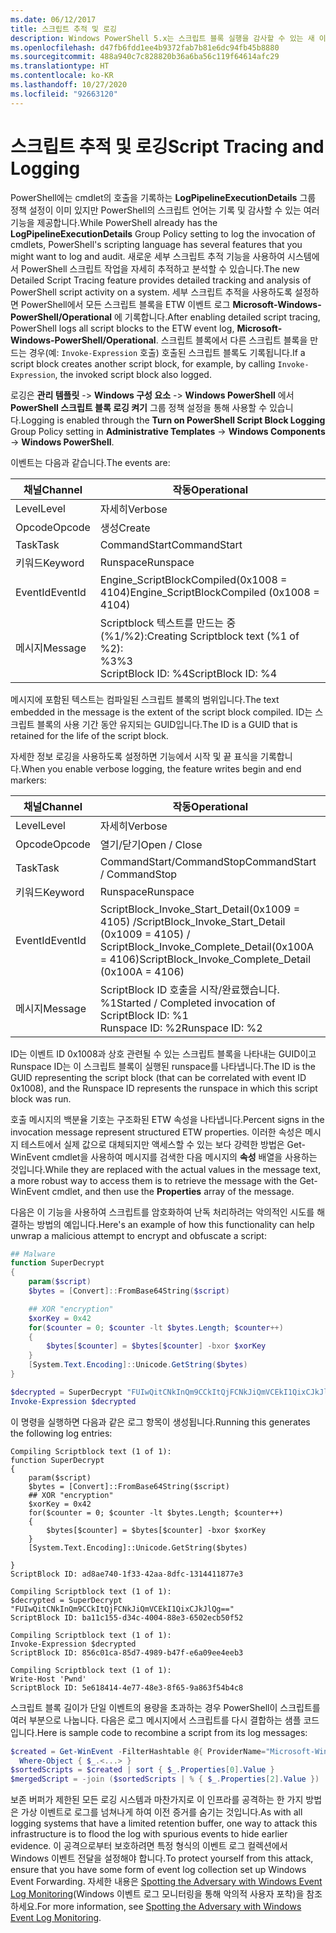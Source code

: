 ```yaml
---
ms.date: 06/12/2017
title: 스크립트 추적 및 로깅
description: Windows PowerShell 5.x는 스크립트 블록 실행을 감사할 수 있는 새 이벤트 로깅을 추가합니다.
ms.openlocfilehash: d47fb6fdd1ee4b9372fab7b81e6dc94fb45b8880
ms.sourcegitcommit: 488a940c7c828820b36a6ba56c119f64614afc29
ms.translationtype: HT
ms.contentlocale: ko-KR
ms.lasthandoff: 10/27/2020
ms.locfileid: "92663120"
---
```

# <a name="script-tracing-and-logging"></a><span data-ttu-id="c91c5-103">스크립트 추적 및 로깅</span><span class="sxs-lookup"><span data-stu-id="c91c5-103">Script Tracing and Logging</span></span>

<span data-ttu-id="c91c5-104">PowerShell에는 cmdlet의 호출을 기록하는 **LogPipelineExecutionDetails** 그룹 정책 설정이 이미 있지만 PowerShell의 스크립트 언어는 기록 및 감사할 수 있는 여러 기능을 제공합니다.</span><span class="sxs-lookup"><span data-stu-id="c91c5-104">While PowerShell already has the **LogPipelineExecutionDetails** Group Policy setting to log the invocation of cmdlets, PowerShell's scripting language has several features that you might want to log and audit.</span></span> <span data-ttu-id="c91c5-105">새로운 세부 스크립트 추적 기능을 사용하여 시스템에서 PowerShell 스크립트 작업을 자세히 추적하고 분석할 수 있습니다.</span><span class="sxs-lookup"><span data-stu-id="c91c5-105">The new Detailed Script Tracing feature provides detailed tracking and analysis of PowerShell script activity on a system.</span></span> <span data-ttu-id="c91c5-106">세부 스크립트 추적을 사용하도록 설정하면 PowerShell에서 모든 스크립트 블록을 ETW 이벤트 로그 **Microsoft-Windows-PowerShell/Operational** 에 기록합니다.</span><span class="sxs-lookup"><span data-stu-id="c91c5-106">After enabling detailed script tracing, PowerShell logs all script blocks to the ETW event log, **Microsoft-Windows-PowerShell/Operational**.</span></span> <span data-ttu-id="c91c5-107">스크립트 블록에서 다른 스크립트 블록을 만드는 경우(예: `Invoke-Expression` 호출) 호출된 스크립트 블록도 기록됩니다.</span><span class="sxs-lookup"><span data-stu-id="c91c5-107">If a script block creates another script block, for example, by calling `Invoke-Expression`, the invoked script block also logged.</span></span>

<span data-ttu-id="c91c5-108">로깅은 **관리 템플릿** -> **Windows 구성 요소** -> **Windows PowerShell** 에서 **PowerShell 스크립트 블록 로깅 켜기** 그룹 정책 설정을 통해 사용할 수 있습니다.</span><span class="sxs-lookup"><span data-stu-id="c91c5-108">Logging is enabled through the **Turn on PowerShell Script Block Logging** Group Policy setting in **Administrative Templates** -> **Windows Components** -> **Windows PowerShell**.</span></span>

<span data-ttu-id="c91c5-109">이벤트는 다음과 같습니다.</span><span class="sxs-lookup"><span data-stu-id="c91c5-109">The events are:</span></span>

| <span data-ttu-id="c91c5-110">채널</span><span class="sxs-lookup"><span data-stu-id="c91c5-110">Channel</span></span> |                               <span data-ttu-id="c91c5-111">작동</span><span class="sxs-lookup"><span data-stu-id="c91c5-111">Operational</span></span>                               |
| ------- | ----------------------------------------------------------------------- |
| <span data-ttu-id="c91c5-112">Level</span><span class="sxs-lookup"><span data-stu-id="c91c5-112">Level</span></span>   | <span data-ttu-id="c91c5-113">자세히</span><span class="sxs-lookup"><span data-stu-id="c91c5-113">Verbose</span></span>                                                                 |
| <span data-ttu-id="c91c5-114">Opcode</span><span class="sxs-lookup"><span data-stu-id="c91c5-114">Opcode</span></span>  | <span data-ttu-id="c91c5-115">생성</span><span class="sxs-lookup"><span data-stu-id="c91c5-115">Create</span></span>                                                                  |
| <span data-ttu-id="c91c5-116">Task</span><span class="sxs-lookup"><span data-stu-id="c91c5-116">Task</span></span>    | <span data-ttu-id="c91c5-117">CommandStart</span><span class="sxs-lookup"><span data-stu-id="c91c5-117">CommandStart</span></span>                                                            |
| <span data-ttu-id="c91c5-118">키워드</span><span class="sxs-lookup"><span data-stu-id="c91c5-118">Keyword</span></span> | <span data-ttu-id="c91c5-119">Runspace</span><span class="sxs-lookup"><span data-stu-id="c91c5-119">Runspace</span></span>                                                                |
| <span data-ttu-id="c91c5-120">EventId</span><span class="sxs-lookup"><span data-stu-id="c91c5-120">EventId</span></span> | <span data-ttu-id="c91c5-121">Engine_ScriptBlockCompiled(0x1008 = 4104)</span><span class="sxs-lookup"><span data-stu-id="c91c5-121">Engine_ScriptBlockCompiled (0x1008 = 4104)</span></span>                              |
| <span data-ttu-id="c91c5-122">메시지</span><span class="sxs-lookup"><span data-stu-id="c91c5-122">Message</span></span> | <span data-ttu-id="c91c5-123">Scriptblock 텍스트를 만드는 중(%1/%2):</span><span class="sxs-lookup"><span data-stu-id="c91c5-123">Creating Scriptblock text (%1 of %2):</span></span> </br> <span data-ttu-id="c91c5-124">%3</span><span class="sxs-lookup"><span data-stu-id="c91c5-124">%3</span></span> </br> <span data-ttu-id="c91c5-125">ScriptBlock ID: %4</span><span class="sxs-lookup"><span data-stu-id="c91c5-125">ScriptBlock ID: %4</span></span> |

<span data-ttu-id="c91c5-126">메시지에 포함된 텍스트는 컴파일된 스크립트 블록의 범위입니다.</span><span class="sxs-lookup"><span data-stu-id="c91c5-126">The text embedded in the message is the extent of the script block compiled.</span></span> <span data-ttu-id="c91c5-127">ID는 스크립트 블록의 사용 기간 동안 유지되는 GUID입니다.</span><span class="sxs-lookup"><span data-stu-id="c91c5-127">The ID is a GUID that is retained for the life of the script block.</span></span>

<span data-ttu-id="c91c5-128">자세한 정보 로깅을 사용하도록 설정하면 기능에서 시작 및 끝 표식을 기록합니다.</span><span class="sxs-lookup"><span data-stu-id="c91c5-128">When you enable verbose logging, the feature writes begin and end markers:</span></span>

| <span data-ttu-id="c91c5-129">채널</span><span class="sxs-lookup"><span data-stu-id="c91c5-129">Channel</span></span> |                                 <span data-ttu-id="c91c5-130">작동</span><span class="sxs-lookup"><span data-stu-id="c91c5-130">Operational</span></span>                                |
| ------- | -------------------------------------------------------------------------- |
| <span data-ttu-id="c91c5-131">Level</span><span class="sxs-lookup"><span data-stu-id="c91c5-131">Level</span></span>   | <span data-ttu-id="c91c5-132">자세히</span><span class="sxs-lookup"><span data-stu-id="c91c5-132">Verbose</span></span>                                                                    |
| <span data-ttu-id="c91c5-133">Opcode</span><span class="sxs-lookup"><span data-stu-id="c91c5-133">Opcode</span></span>  | <span data-ttu-id="c91c5-134">열기/닫기</span><span class="sxs-lookup"><span data-stu-id="c91c5-134">Open / Close</span></span>                                                               |
| <span data-ttu-id="c91c5-135">Task</span><span class="sxs-lookup"><span data-stu-id="c91c5-135">Task</span></span>    | <span data-ttu-id="c91c5-136">CommandStart/CommandStop</span><span class="sxs-lookup"><span data-stu-id="c91c5-136">CommandStart / CommandStop</span></span>                                                 |
| <span data-ttu-id="c91c5-137">키워드</span><span class="sxs-lookup"><span data-stu-id="c91c5-137">Keyword</span></span> | <span data-ttu-id="c91c5-138">Runspace</span><span class="sxs-lookup"><span data-stu-id="c91c5-138">Runspace</span></span>                                                                   |
| <span data-ttu-id="c91c5-139">EventId</span><span class="sxs-lookup"><span data-stu-id="c91c5-139">EventId</span></span> | <span data-ttu-id="c91c5-140">ScriptBlock\_Invoke\_Start\_Detail(0x1009 = 4105) /</span><span class="sxs-lookup"><span data-stu-id="c91c5-140">ScriptBlock\_Invoke\_Start\_Detail (0x1009 = 4105) /</span></span> </br> <span data-ttu-id="c91c5-141">ScriptBlock\_Invoke\_Complete\_Detail(0x100A = 4106)</span><span class="sxs-lookup"><span data-stu-id="c91c5-141">ScriptBlock\_Invoke\_Complete\_Detail (0x100A = 4106)</span></span> |
| <span data-ttu-id="c91c5-142">메시지</span><span class="sxs-lookup"><span data-stu-id="c91c5-142">Message</span></span> | <span data-ttu-id="c91c5-143">ScriptBlock ID 호출을 시작/완료했습니다. %1</span><span class="sxs-lookup"><span data-stu-id="c91c5-143">Started / Completed invocation of ScriptBlock ID: %1</span></span> </br> <span data-ttu-id="c91c5-144">Runspace ID: %2</span><span class="sxs-lookup"><span data-stu-id="c91c5-144">Runspace ID: %2</span></span> |

<span data-ttu-id="c91c5-145">ID는 이벤트 ID 0x1008과 상호 관련될 수 있는 스크립트 블록을 나타내는 GUID이고 Runspace ID는 이 스크립트 블록이 실행된 runspace를 나타냅니다.</span><span class="sxs-lookup"><span data-stu-id="c91c5-145">The ID is the GUID representing the script block (that can be correlated with event ID 0x1008), and the Runspace ID represents the runspace in which this script block was run.</span></span>

<span data-ttu-id="c91c5-146">호출 메시지의 백분율 기호는 구조화된 ETW 속성을 나타냅니다.</span><span class="sxs-lookup"><span data-stu-id="c91c5-146">Percent signs in the invocation message represent structured ETW properties.</span></span> <span data-ttu-id="c91c5-147">이러한 속성은 메시지 테스트에서 실제 값으로 대체되지만 액세스할 수 있는 보다 강력한 방법은 Get-WinEvent cmdlet을 사용하여 메시지를 검색한 다음 메시지의 **속성** 배열을 사용하는 것입니다.</span><span class="sxs-lookup"><span data-stu-id="c91c5-147">While they are replaced with the actual values in the message text, a more robust way to access them is to retrieve the message with the Get-WinEvent cmdlet, and then use the **Properties** array of the message.</span></span>

<span data-ttu-id="c91c5-148">다음은 이 기능을 사용하여 스크립트를 암호화하여 난독 처리하려는 악의적인 시도를 해결하는 방법의 예입니다.</span><span class="sxs-lookup"><span data-stu-id="c91c5-148">Here's an example of how this functionality can help unwrap a malicious attempt to encrypt and obfuscate a script:</span></span>

```powershell
## Malware
function SuperDecrypt
{
    param($script)
    $bytes = [Convert]::FromBase64String($script)

    ## XOR "encryption"
    $xorKey = 0x42
    for($counter = 0; $counter -lt $bytes.Length; $counter++)
    {
        $bytes[$counter] = $bytes[$counter] -bxor $xorKey
    }
    [System.Text.Encoding]::Unicode.GetString($bytes)
}

$decrypted = SuperDecrypt "FUIwQitCNkInQm9CCkItQjFCNkJiQmVCEkI1QixCJkJlQg=="
Invoke-Expression $decrypted
```

<span data-ttu-id="c91c5-149">이 명령을 실행하면 다음과 같은 로그 항목이 생성됩니다.</span><span class="sxs-lookup"><span data-stu-id="c91c5-149">Running this generates the following log entries:</span></span>

```Output
Compiling Scriptblock text (1 of 1):
function SuperDecrypt
{
    param($script)
    $bytes = [Convert]::FromBase64String($script)
    ## XOR "encryption"
    $xorKey = 0x42
    for($counter = 0; $counter -lt $bytes.Length; $counter++)
    {
        $bytes[$counter] = $bytes[$counter] -bxor $xorKey
    }
    [System.Text.Encoding]::Unicode.GetString($bytes)

}
ScriptBlock ID: ad8ae740-1f33-42aa-8dfc-1314411877e3

Compiling Scriptblock text (1 of 1):
$decrypted = SuperDecrypt "FUIwQitCNkInQm9CCkItQjFCNkJiQmVCEkI1QixCJkJlQg=="
ScriptBlock ID: ba11c155-d34c-4004-88e3-6502ecb50f52

Compiling Scriptblock text (1 of 1):
Invoke-Expression $decrypted
ScriptBlock ID: 856c01ca-85d7-4989-b47f-e6a09ee4eeb3

Compiling Scriptblock text (1 of 1):
Write-Host 'Pwnd'
ScriptBlock ID: 5e618414-4e77-48e3-8f65-9a863f54b4c8
```

스크립트 블록 길이가 단일 이벤트의 용량을 초과하는 경우 PowerShell이 스크립트를 여러 부분으로 나눕니다. <span data-ttu-id="c91c5-151">다음은 로그 메시지에서 스크립트를 다시 결합하는 샘플 코드입니다.</span><span class="sxs-lookup"><span data-stu-id="c91c5-151">Here is sample code to recombine a script from its log messages:</span></span>

```powershell
$created = Get-WinEvent -FilterHashtable @{ ProviderName="Microsoft-Windows-PowerShell"; Id = 4104 } |
  Where-Object { $_.<...> }
$sortedScripts = $created | sort { $_.Properties[0].Value }
$mergedScript = -join ($sortedScripts | % { $_.Properties[2].Value })
```

<span data-ttu-id="c91c5-152">보존 버퍼가 제한된 모든 로깅 시스템과 마찬가지로 이 인프라를 공격하는 한 가지 방법은 가상 이벤트로 로그를 넘쳐나게 하여 이전 증거를 숨기는 것입니다.</span><span class="sxs-lookup"><span data-stu-id="c91c5-152">As with all logging systems that have a limited retention buffer, one way to attack this infrastructure is to flood the log with spurious events to hide earlier evidence.</span></span> <span data-ttu-id="c91c5-153">이 공격으로부터 보호하려면 특정 형식의 이벤트 로그 컬렉션에서 Windows 이벤트 전달을 설정해야 합니다.</span><span class="sxs-lookup"><span data-stu-id="c91c5-153">To protect yourself from this attack, ensure that you have some form of event log collection set up Windows Event Forwarding.</span></span> <span data-ttu-id="c91c5-154">자세한 내용은 [Spotting the Adversary with Windows Event Log Monitoring](https://apps.nsa.gov/iaarchive/library/reports/spotting-the-adversary-with-windows-event-log-monitoring.cfm)(Windows 이벤트 로그 모니터링을 통해 악의적 사용자 포착)을 참조하세요.</span><span class="sxs-lookup"><span data-stu-id="c91c5-154">For more information, see [Spotting the Adversary with Windows Event Log Monitoring](https://apps.nsa.gov/iaarchive/library/reports/spotting-the-adversary-with-windows-event-log-monitoring.cfm).</span></span>
